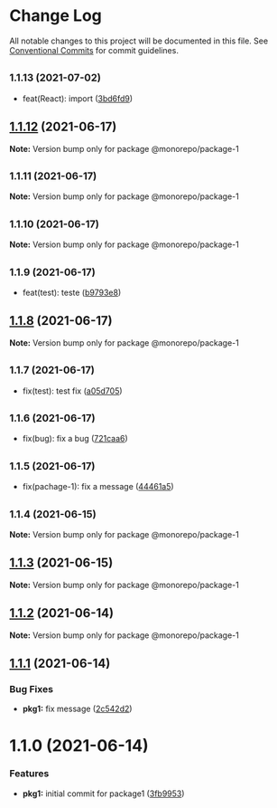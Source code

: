 # Change Log

All notable changes to this project will be documented in this file.
See [Conventional Commits](https://conventionalcommits.org) for commit guidelines.

## <small>1.1.13 (2021-07-02)</small>

* feat(React): import ([3bd6fd9](https://github.com/diegomarcelino92/monorepo/commit/3bd6fd9))





## [1.1.12](https://github.com/diegomarcelino92/monorepo/compare/@monorepo/package-1@1.1.11...@monorepo/package-1@1.1.12) (2021-06-17)

**Note:** Version bump only for package @monorepo/package-1





## <small>1.1.11 (2021-06-17)</small>

**Note:** Version bump only for package @monorepo/package-1





## <small>1.1.10 (2021-06-17)</small>

**Note:** Version bump only for package @monorepo/package-1





## <small>1.1.9 (2021-06-17)</small>

* feat(test): teste ([b9793e8](https://github.com/diegomarcelino92/monorepo/commit/b9793e8))





## [1.1.8](https://github.com/diegomarcelino92/monorepo/compare/@monorepo/package-1@1.1.7...@monorepo/package-1@1.1.8) (2021-06-17)

**Note:** Version bump only for package @monorepo/package-1





## <small>1.1.7 (2021-06-17)</small>

* fix(test): test fix ([a05d705](https://github.com/diegomarcelino92/monorepo/commit/a05d705))





## <small>1.1.6 (2021-06-17)</small>

* fix(bug): fix a bug ([721caa6](https://github.com/diegomarcelino92/monorepo/commit/721caa6))





## <small>1.1.5 (2021-06-17)</small>

* fix(pachage-1): fix a message ([44461a5](https://github.com/diegomarcelino92/monorepo/commit/44461a5))





## <small>1.1.4 (2021-06-15)</small>

**Note:** Version bump only for package @monorepo/package-1





## [1.1.3](https://github.com/diegomarcelino92/monorepo/compare/@monorepo/package-1@1.1.2...@monorepo/package-1@1.1.3) (2021-06-15)

**Note:** Version bump only for package @monorepo/package-1





## [1.1.2](https://github.com/diegomarcelino92/monorepo/compare/@monorepo/package-1@1.1.1...@monorepo/package-1@1.1.2) (2021-06-14)

**Note:** Version bump only for package @monorepo/package-1





## [1.1.1](https://github.com/diegomarcelino92/monorepo/compare/@monorepo/package-1@1.1.0...@monorepo/package-1@1.1.1) (2021-06-14)


### Bug Fixes

* **pkg1:** fix message ([2c542d2](https://github.com/diegomarcelino92/monorepo/commit/2c542d23493c66915b4cfe4c874ece5b91850d4b))





# 1.1.0 (2021-06-14)


### Features

* **pkg1:** initial commit for package1 ([3fb9953](https://github.com/diegomarcelino92/monorepo/commit/3fb9953f7cecdff89a1f03250fb5fbd8236db08e))
